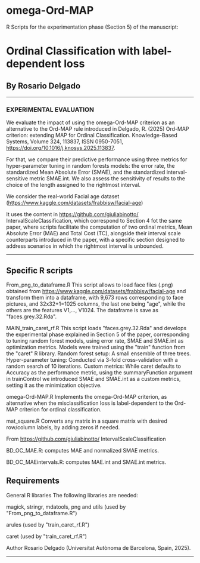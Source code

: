 # omega-Ord-MAP

R Scripts for the experimentation phase (Section 5) of the manuscript:

# Ordinal Classification with label-dependent loss

## By Rosario Delgado

____________________________________________________________________________________________

### EXPERIMENTAL EVALUATION 
We evaluate the impact of using the omega-Ord-MAP criterion as an alternative to the Ord-MAP rule introduced in Delgado, R. (2025) Ord-MAP criterion: extending MAP for Ordinal Classification. Knowledge-Based Systems,
Volume 324, 113837, ISSN 0950-7051,
https://doi.org/10.1016/j.knosys.2025.113837. 

For that, we compare their predictive performance using three metrics for hyper-parameter tuning in random forests models: the error rate, the standardized Mean Absolute Error (SMAE), and the standardized interval-sensitive metric SMAE.int. We also assess the sensitivity of results to the choice of the length assigned to the rightmost interval. 

We consider the real-world Facial age dataset (https://www.kaggle.com/datasets/frabbisw/facial-age)


It uses the content in https://github.com/giuliabinotto/ IntervalScaleClassification, which correspond to Section 4 fot the same paper, where scripts facilitate the computation of two ordinal metrics, Mean Absolute Error (MAE) and Total Cost (TC), alongside their interval scale counterparts introduced in the paper, with a specific section designed to address scenarios in which the rightmost interval is unbounded.

___________________________

## Specific R scripts
From_png_to_dataframe.R
This script allows to load face files (.png) obtained from https://www.kaggle.com/datasets/frabbisw/facial-age and transform them into a dataframe, with 9,673 rows corresponding to face pictures, and 32x32+1=1025 columns, the last one being "age", while the others are the features V1,..., V1024. The dataframe is save as "faces.grey.32.Rda".

MAIN_train_caret_rf.R
This script loads "faces.grey.32.Rda" and develops the experimental phase explained in Section 5 of the paper, corresponding to tuning random forest models, using error rate, SMAE and SMAE.int as optimization metrics. Models were trained using the "train" function from the "caret" R library.  Random forest setup: A small ensemble of three trees. Hyper-parameter tuning: Conducted via 3-fold cross-validation with a random search of 10 iterations. Custom metrics: While caret defaults to Accuracy as the performance metric, using the summaryFunction argument in trainControl
we introduced SMAE and SMAE.int as a custom metrics, setting it as the minimization objective.

omega-Ord-MAP.R
Implements the omega-Ord-MAP criterion, as alternative when the misclassification loss is label-dependent to the Ord-MAP criterion for ordinal classification. 

mat_square.R 
Converts any matrix in a square matrix with desired row/column labels, by adding zeros if needed.

From https://github.com/giuliabinotto/ IntervalScaleClassification

BD_OC_MAE.R: computes MAE and normalized SMAE metrics.

BD_OC_MAEintervals.R: computes MAE.int and SMAE.int metrics.


## Requirements
General R libraries
The following libraries are needed:

magick, stringr, mdatools, png and utils (used by "From_png_to_dataframe.R")

arules (used by "train_caret_rf.R")

caret (used by "train_caret_rf.R")


Author
Rosario Delgado (Universitat Autònoma de Barcelona, Spain, 2025).

____________________________
